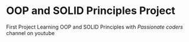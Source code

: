 # OOP and SOLID Principles Project
First Project Learning OOP and SOLID Principles with *Passionate coders* channel on youtube
